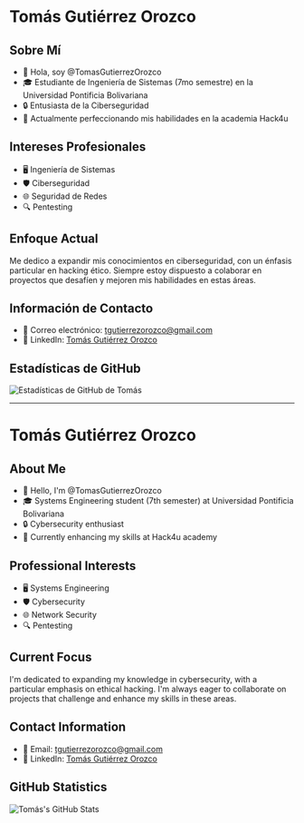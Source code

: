 # Tomás Gutiérrez Orozco

## Sobre Mí
- 👋 Hola, soy @TomasGutierrezOrozco
- 🎓 Estudiante de Ingeniería de Sistemas (7mo semestre) en la Universidad Pontificia Bolivariana
- 🔒 Entusiasta de la Ciberseguridad
- 🌱 Actualmente perfeccionando mis habilidades en la academia Hack4u

## Intereses Profesionales
- 🖥️ Ingeniería de Sistemas
- 🛡️ Ciberseguridad
- 🌐 Seguridad de Redes
- 🔍 Pentesting

## Enfoque Actual
Me dedico a expandir mis conocimientos en ciberseguridad, con un énfasis particular en hacking ético. Siempre estoy dispuesto a colaborar en proyectos que desafíen y mejoren mis habilidades en estas áreas.

## Información de Contacto
- 📧 Correo electrónico: tgutierrezorozco@gmail.com
- 🔗 LinkedIn: [Tomás Gutiérrez Orozco](https://co.linkedin.com/in/tom%C3%A1s-guti%C3%A9rrez-orozco-74ba09328)

## Estadísticas de GitHub
![Estadísticas de GitHub de Tomás](https://github-readme-stats.vercel.app/api?username=TomasGutierrezO&show_icons=true&theme=radical)

---

# Tomás Gutiérrez Orozco

## About Me
- 👋 Hello, I'm @TomasGutierrezOrozco
- 🎓 Systems Engineering student (7th semester) at Universidad Pontificia Bolivariana
- 🔒 Cybersecurity enthusiast
- 🌱 Currently enhancing my skills at Hack4u academy

## Professional Interests
- 🖥️ Systems Engineering
- 🛡️ Cybersecurity
- 🌐 Network Security
- 🔍 Pentesting

## Current Focus
I'm dedicated to expanding my knowledge in cybersecurity, with a particular emphasis on ethical hacking. I'm always eager to collaborate on projects that challenge and enhance my skills in these areas.

## Contact Information
- 📧 Email: tgutierrezorozco@gmail.com
- 🔗 LinkedIn: [Tomás Gutiérrez Orozco](https://co.linkedin.com/in/tom%C3%A1s-guti%C3%A9rrez-orozco-74ba09328)

## GitHub Statistics
![Tomás's GitHub Stats](https://github-readme-stats.vercel.app/api?username=TomasGutierrezO&show_icons=true&theme=radical)

